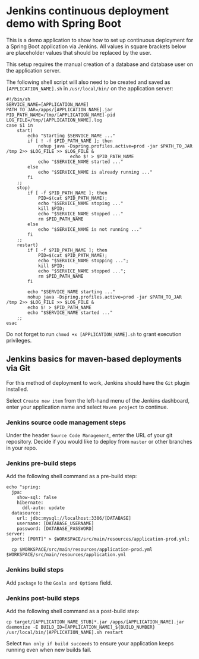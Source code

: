 # Jenkins continuous deployment demo with Spring Boot
This is a demo application to show how to set up continuous deployment for a Spring Boot application via Jenkins. All values in square brackets below are placeholder values that should be replaced by the user.

This setup requires the manual creation of a database and database user on the application server.

The following shell script will also need to be created and saved as `[APPLICATION_NAME].sh` in `/usr/local/bin/` on the application server:

```
#!/bin/sh
SERVICE_NAME=[APPLICATION_NAME]
PATH_TO_JAR=/apps/[APPLICATION_NAME].jar
PID_PATH_NAME=/tmp/[APPLICATION_NAME]-pid
LOG_FILE=/tmp/[APPLICATION_NAME].log
case $1 in
    start)
        echo "Starting $SERVICE_NAME ..."
        if [ ! -f $PID_PATH_NAME ]; then
            nohup java -Dspring.profiles.active=prod -jar $PATH_TO_JAR /tmp 2>> $LOG_FILE >> $LOG_FILE &
                        echo $! > $PID_PATH_NAME
            echo "$SERVICE_NAME started ..."
        else
            echo "$SERVICE_NAME is already running ..."
        fi
    ;;
    stop)
        if [ -f $PID_PATH_NAME ]; then
            PID=$(cat $PID_PATH_NAME);
            echo "$SERVICE_NAME stoping ..."
            kill $PID;
            echo "$SERVICE_NAME stopped ..."
            rm $PID_PATH_NAME
        else
            echo "$SERVICE_NAME is not running ..."
        fi
    ;;
    restart)
        if [ -f $PID_PATH_NAME ]; then
            PID=$(cat $PID_PATH_NAME);
            echo "$SERVICE_NAME stopping ...";
            kill $PID;
            echo "$SERVICE_NAME stopped ...";
            rm $PID_PATH_NAME
        fi

        echo "$SERVICE_NAME starting ..."
        nohup java -Dspring.profiles.active=prod -jar $PATH_TO_JAR /tmp 2>> $LOG_FILE >> $LOG_FILE &
        echo $! > $PID_PATH_NAME
        echo "$SERVICE_NAME started ..."
    ;;
esac
```
Do not forget to run `chmod +x [APPLICATION_NAME].sh` to grant execution privileges.

## Jenkins basics for maven-based deployments via Git
For this method of deployment to work, Jenkins should have the `Git` plugin installed.

Select `Create new item` from the left-hand menu of the Jenkins dashboard, enter your application name and select `Maven project` to continue.

### Jenkins source code management steps
Under the header `Source Code Management`, enter the URL of your git repository. Decide if you would like to deploy from `master` or other branches in your repo.



### Jenkins pre-build  steps
Add the following shell command as a pre-build step:
```
echo "spring:
  jpa:
    show-sql: false
    hibernate:
      ddl-auto: update
  datasource:
    url: jdbc:mysql://localhost:3306/[DATABASE]
    username: [DATABASE_USERNAME]
    password: [DATABASE_PASSWORD]
server:
  port: [PORT]" > $WORKSPACE/src/main/resources/application-prod.yml;
  
  cp $WORKSPACE/src/main/resources/application-prod.yml $WORKSPACE/src/main/resources/application.yml
```

### Jenkins build steps
Add `package` to the `Goals and Options` field.

### Jenkins post-build steps
Add the following shell command as a post-build step:
```
cp target/[APPLICATION_NAME_STUB]*.jar /apps/[APPLICATION_NAME].jar
daemonize -E BUILD_ID=[APPLICATION_NAME]_${BUILD_NUMBER} /usr/local/bin/[APPLICATION_NAME].sh restart
```

Select `Run only if build succeeds` to ensure your application keeps running even when new builds fail.
